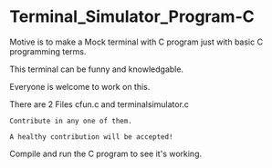 # Terminal_Simulator_Program-C
  Motive is to make a Mock terminal with C program just with basic C programming terms.
  
  This terminal can be funny and knowledgable.
  
  Everyone is welcome to work on this.
  
  There are 2 Files cfun.c and terminalsimulator.c
  
    Contribute in any one of them.
    
    A healthy contribution will be accepted!

Compile and run the C program to see it's working.
